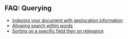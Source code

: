 ## FAQ: Querying

* [Indexing your document with geolocation information](geolocation.md)
* [Allowing search within words](how_to_allow_search_into_words.md)
* [Sorting on a specific field then on relevance](how_to_sort_on_specific_field_then_on_relevance.md)
